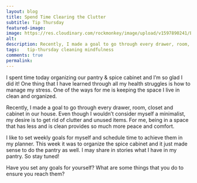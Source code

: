 ```yaml
---
layout: blog
title: Spend Time Clearing the Clutter
subtitle: Tip Thursday
featured-image:
image: https://res.cloudinary.com/rockmonkey/image/upload/v1597890241/Email-Logo.jpg
alt:
description: Recently, I made a goal to go through every drawer, room, closet and cabinet in our house. Even though I wouldn’t consider myself a minimalist, my desire is to get rid of clutter and unused items. For me, being in a space that has less and is clean provides so much more peace and comfort.
tags:   tip-thursday cleaning mindfulness
comments: true
permalink:
---
```

I spent time today organizing our pantry & spice cabinet and I’m so glad I did it!
One thing that I have learned through all my health struggles is how to manage my stress. One of the ways for me is keeping the space I live in clean and organized.

Recently, I made a goal to go through every drawer, room, closet and cabinet in our house.
Even though I wouldn’t consider myself a minimalist, my desire is to get rid of clutter and unused items. For me, being in a space that has less and is clean provides so much more peace and comfort.

I like to set weekly goals for myself and schedule time to achieve them in my planner. This week it was to organize the spice cabinet and it just made sense to do the pantry as well. I may share in stories what I have in my pantry. So stay tuned!

Have you set any goals for yourself? What are some things that you do to ensure you reach them?

